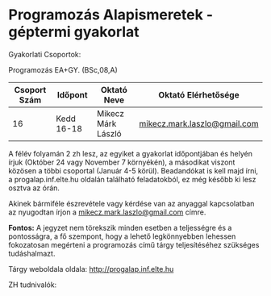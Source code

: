 # Programozás Alapismeretek - géptermi gyakorlat

Gyakorlati Csoportok:

Programozás EA+GY. (BSc,08,A)

| Csoport Szám | Időpont | Oktató Neve | Oktató Elérhetősége |
| -------- | ---- | ---- | ----------- |
| 16 | Kedd 16-18 | Mikecz Márk László | mikecz.mark.laszlo@gmail.com |

A félév folyamán 2 zh lesz, az egyiket a gyakorlat időpontjában és helyén írjuk (Október 24 vagy November 7 környékén), a másodikat viszont közösen a többi csoportal (Január 4-5 körül).
Beadandókat is kell majd írni, a progalap.inf.elte.hu oldalán található feladatokból, ez még később ki lesz osztva az órán.
 
Akinek bármiféle észrevétele vagy kérdése van az anyaggal kapcsolatban az nyugodtan írjon a mikecz.mark.laszlo@gmail.com címre. 

**Fontos:** A jegyzet nem törekszik minden esetben a teljességre és a pontosságra, a fő szempont, hogy a lehető legkönnyebben lehessen fokozatosan megérteni a programozás című tárgy teljesítéséhez szükséges tudáshalmazt.

Tárgy weboldala oldala: http://progalap.inf.elte.hu

ZH tudnivalók:

<!--
Órai munka és jelenlét:
* Az órai jelenlét 2 pont
* Minden órán adok ki egy feladatot
 * Ha az óra végéig sikerül megoldani egy hallgatónak 2 pontot kap
 * Ha az órán nem sikerült megoldani, viszont a következő óra elejéig elküldi e-mailben a feladat helyes megoldását akkor kap 1 pontot

**A szükséges ponthatár: 32 pont**
-->
